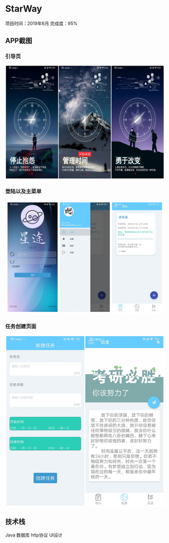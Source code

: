 # StarWay
项目时间：2019年6月
完成度：95%
## APP截图
### 引导页
![Image text](https://github.com/dosusang/StarWay/blob/master/app/images/Wel_imge.jpg)

### 登陆以及主菜单
![Image text](https://github.com/dosusang/StarWay/blob/master/app/images/use_imge.jpg)

### 任务创建页面
![Image text](https://github.com/dosusang/StarWay/blob/master/app/images/use2_img.jpg)

## 技术栈
Java 数据库 http协议 UI设计 
